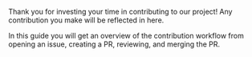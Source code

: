 Thank you for investing your time in contributing to our project! Any contribution you make will be reflected in here.


In this guide you will get an overview of the contribution workflow from opening an issue, creating a PR, reviewing, and merging the PR.
